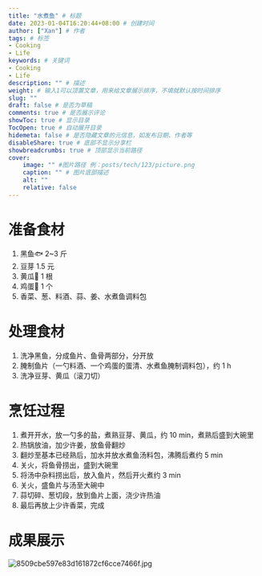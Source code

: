 ```yaml
---
title: "水煮鱼" # 标题
date: 2023-01-04T16:20:44+08:00 # 创建时间
author: ["Xan"] # 作者
tags: # 标签
- Cooking
- Life
keywords: # 关键词
- Cooking
- Life
description: "" # 描述
weight: # 输入1可以顶置文章，用来给文章展示排序，不填就默认按时间排序
slug: ""
draft: false # 是否为草稿
comments: true # 是否展示评论
showToc: true # 显示目录
TocOpen: true # 自动展开目录
hidemeta: false # 是否隐藏文章的元信息，如发布日期、作者等
disableShare: true # 底部不显示分享栏
showbreadcrumbs: true # 顶部显示当前路径
cover:
    image: "" #图片路径 例：posts/tech/123/picture.png
    caption: "" # 图片底部描述
    alt: ""
    relative: false
---
```


# 准备食材
1. 黑鱼🐟 2~3 斤
2. 豆芽 1.5 元
3. 黄瓜🥒 1 根
4. 鸡蛋🥚 1 个
5. 香菜、葱、料酒、蒜、姜、水煮鱼调料包
# 处理食材
1. 洗净黑鱼，分成鱼片、鱼骨两部分，分开放
2. 腌制鱼片（一勺料酒、一个鸡蛋的蛋清、水煮鱼腌制调料包），约 1 h
3. 洗净豆芽、黄瓜（滚刀切）
# 烹饪过程
1. 煮开开水，放一勺多的盐，煮熟豆芽、黄瓜，约 10 min，煮熟后盛到大碗里
2. 热锅放油，加少许姜，放鱼骨翻炒
3. 翻炒至基本已经熟后，加水并放水煮鱼汤料包，沸腾后煮约 5 min
4. 关火，将鱼骨捞出，盛到大碗里
5. 将汤中杂料捞出后，放入鱼片，然后开火煮约 3 min
6. 关火，盛鱼片与汤至大碗中
7. 蒜切碎、葱切段，放到鱼片上面，浇少许热油
8. 最后再放上少许香菜，完成
# 成果展示
![8509cbe597e83d161872cf6cce7466f.jpg](https://bu.dusays.com/2023/01/04/63b53ea29b455.jpg)
